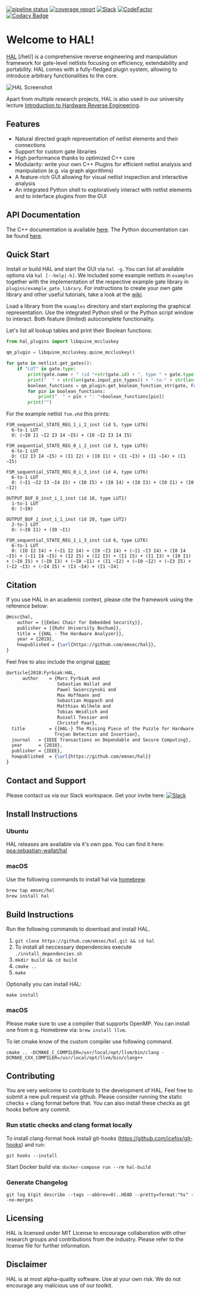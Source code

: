 [![pipeline status](https://gitlab.com/swallat/hal/badges/master/pipeline.svg)](https://gitlab.com/swallat/hal/commits/master) [![coverage report](https://codecov.io/gh/emsec/hal/branch/master/graph/badge.svg)](https://codecov.io/gh/emsec/hal) [![Slack](https://img.shields.io/badge/slack-join-blue.svg)](https://communityinviter.com/apps/hal-re/hal-re) [![CodeFactor](https://www.codefactor.io/repository/github/emsec/hal/badge)](https://www.codefactor.io/repository/github/emsec/hal) [![Codacy Badge](https://api.codacy.com/project/badge/Grade/6070b197c3644c03bb3f0ec79d641675)](https://app.codacy.com/app/emsec/hal?utm_source=github.com&utm_medium=referral&utm_content=emsec/hal&utm_campaign=Badge_Grade_Settings)

# Welcome to HAL!

[HAL](http://eprint.iacr.org/2017/783) \[/hel/\] is a comprehensive reverse engineering and manipulation framework for gate-level netlists focusing on efficiency, extendability and portability. HAL comes with a fully-fledged plugin system, allowing to introduce arbitrary functionalities to the core.

![HAL Screenshot](https://raw.githubusercontent.com/emsec/hal/master/hal_screenshot.png "HAL Screenshot")

Apart from multiple research projects, HAL is also used in our university lecture [Introduction to Hardware Reverse Engineering](https://www.ei.ruhr-uni-bochum.de/studium/lehrveranstaltungen/832/).

## Features
- Natural directed graph representation of netlist elements and their connections
- Support for custom gate libraries
- High performance thanks to optimized C++ core
- Modularity: write your own C++ Plugins for efficient netlist analysis and manipulation (e.g. via graph algorithms)
- A feature-rich GUI allowing for visual netlist inspection and interactive analysis
- An integrated Python shell to exploratively interact with netlist elements and to interface plugins from the GUI

## API Documentation

The C++ documentation is available [here](https://doc.hal.emsec.rub.de/).
The Python documentation can be found [here](https://py-doc.hal.emsec.rub.de/).

## Quick Start

Install or build HAL and start the GUI via `hal -g`. You can list all available options via `hal [--help|-h]`.
We included some example netlists in `examples` together with the implementation of the respective example gate library in `plugins/example_gate_library`.
For instructions to create your own gate library and other useful tutorials, take a look at the [wiki](https://github.com/emsec/hal/wiki).

Load a library from the `examples` directory and start exploring the graphical representation.
Use the integrated Python shell or the Python script window to interact. Both feature (limited) autocomplete functionality.

Let's list all lookup tables and print their Boolean functions:
```python
from hal_plugins import libquine_mccluskey

qm_plugin = libquine_mccluskey.quine_mccluskey()

for gate in netlist.get_gates():
    if "LUT" in gate.type:
        print(gate.name + " (id "+str(gate.id) + ", type " + gate.type + ")")
        print("  " + str(len(gate.input_pin_types)) + "-to-" + str(len(gate.output_pin_types)) + " LUT")
        boolean_functions = qm_plugin.get_boolean_function_str(gate, False)
        for pin in boolean_functions:
            print("  " + pin + ": "+boolean_functions[pin])
        print("")
```
For the example netlist `fsm.vhd` this prints:
```
FSM_sequential_STATE_REG_1_i_2_inst (id 5, type LUT6)
  6-to-1 LUT
  O: (~I0 I1 ~I2 I3 I4 ~I5) + (I0 ~I2 I3 I4 I5)

FSM_sequential_STATE_REG_0_i_2_inst (id 3, type LUT6)
  6-to-1 LUT
  O: (I2 I3 I4 ~I5) + (I1 I2) + (I0 I1) + (I1 ~I3) + (I1 ~I4) + (I1 ~I5)

FSM_sequential_STATE_REG_0_i_3_inst (id 4, type LUT6)
  6-to-1 LUT
  O: (~I1 ~I2 I3 ~I4 I5) + (I0 I5) + (I0 I4) + (I0 I3) + (I0 I1) + (I0 ~I2)

OUTPUT_BUF_0_inst_i_1_inst (id 18, type LUT1)
  1-to-1 LUT
  O: (~I0)

OUTPUT_BUF_1_inst_i_1_inst (id 20, type LUT2)
  2-to-1 LUT
  O: (~I0 I1) + (I0 ~I1)

FSM_sequential_STATE_REG_1_i_3_inst (id 6, type LUT6)
  6-to-1 LUT
  O: (I0 I2 I4) + (~I1 I2 I4) + (I0 ~I3 I4) + (~I1 ~I3 I4) + (I0 I4 ~I5) + (~I1 I4 ~I5) + (I2 I5) + (I2 I3) + (I1 I5) + (I1 I3) + (I0 I1) + (~I0 I5) + (~I0 I3) + (~I0 ~I1) + (I1 ~I2) + (~I0 ~I2) + (~I3 I5) + (~I2 ~I3) + (~I4 I5) + (I3 ~I4) + (I1 ~I4)
```

## Citation

If you use HAL in an academic context, please cite the framework using the reference below:
```latex
@misc{hal,
    author = {{EmSec Chair for Embedded Security}},
    publisher = {{Ruhr University Bochum}},
    title = {{HAL - The Hardware Analyzer}},
    year = {2019},
    howpublished = {\url{https://github.com/emsec/hal}},
}
```

Feel free to also include the original [paper](http://eprint.iacr.org/2017/783)
```latex
@article{2018:Fyrbiak:HAL,
      author    = {Marc Fyrbiak and
                   Sebastian Wallat and
                   Pawel Swierczynski and
                   Max Hoffmann and
                   Sebastian Hoppach and
                   Matthias Wilhelm and
                   Tobias Weidlich and
                   Russell Tessier and
                   Christof Paar},
  title     	= {{HAL-} The Missing Piece of the Puzzle for Hardware Reverse Engineering,
               	  Trojan Detection and Insertion},
  journal	= {IEEE Transactions on Dependable and Secure Computing},
  year		= {2018},
  publisher	= {IEEE},
  howpublished 	= {\url{https://github.com/emsec/hal}}
}
```

## Contact and Support

Please contact us via our Slack workspace. Get your invite here: [![Slack](https://img.shields.io/badge/slack-join-blue.svg)](https://communityinviter.com/apps/hal-re/hal-re)

## Install Instructions

### Ubuntu

HAL releases are available via it's own ppa. You can find it here: [ppa:sebastian-wallat/hal](https://launchpad.net/~sebastian-wallat/+archive/ubuntu/hal)

### macOS

Use the following commands to install hal via [homebrew](https://brew.sh/index_de).

```bash
brew tap emsec/hal
brew install hal
```


## Build Instructions

Run the following commands to download and install HAL.

1. `git clone https://github.com/emsec/hal.git && cd hal`
2. To install all neccessary dependencies execute `./install_dependencies.sh`
3. `mkdir build && cd build`
4. `cmake .. `
5. `make`

Optionally you can install HAL:

`make install`

### macOS

Please make sure to use a compiler that supports OpenMP. You can install one from e.g. Homebrew via: `brew install llvm`.

To let cmake know of the custom compiler use following command.

`cmake .. -DCMAKE_C_COMPILER=/usr/local/opt/llvm/bin/clang -DCMAKE_CXX_COMPILER=/usr/local/opt/llvm/bin/clang++`

## Contributing

You are very welcome to contribute to the development of HAL. Feel free to submit a new pull request via github. Please consider running the static checks + clang format before that. You can also install these checks as git hooks before any commit.

### Run static checks and clang format locally
To install clang-format hook install git-hooks (https://github.com/icefox/git-hooks) and run:

`git hooks --install`

Start Docker build via:
`docker-compose run --rm hal-build`

### Generate Changelog

`git log $(git describe --tags --abbrev=0)..HEAD --pretty=format:"%s" --no-merges`

## Licensing

HAL is licensed under MIT License to encourage collaboration with other research groups and contributions from the industry. Please refer to the license file for further information.

## Disclaimer

HAL is at most alpha-quality software. Use at your own risk. We do not encourage any malicious use of our toolkit.

